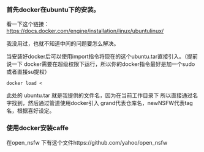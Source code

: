 ### 首先docker在ubuntu下的安装。

看一下这个链接：https://docs.docker.com/engine/installation/linux/ubuntulinux/

我没用过，也就不知道中间的问题要怎么解决。

当安装好docker后可以使用import指令将现在的这个ubuntu.tar直接引入。（提前说一下 docker需要在超级权限下运行，所以你的docker指令最好是加一个sudo 或者直接su提权）

```
docker load < 
```

此处的 ubuntu.tar 就是我提供的文件名，因为在当前工作目录下 所以直接通过名字找到，然后通过管道使用docker引入 grand代表仓库名，newNSFW代表tag名，根据喜好设定。

### 使用docker安装caffe

在open_nsfw 下有这个文件https://github.com/yahoo/open_nsfw